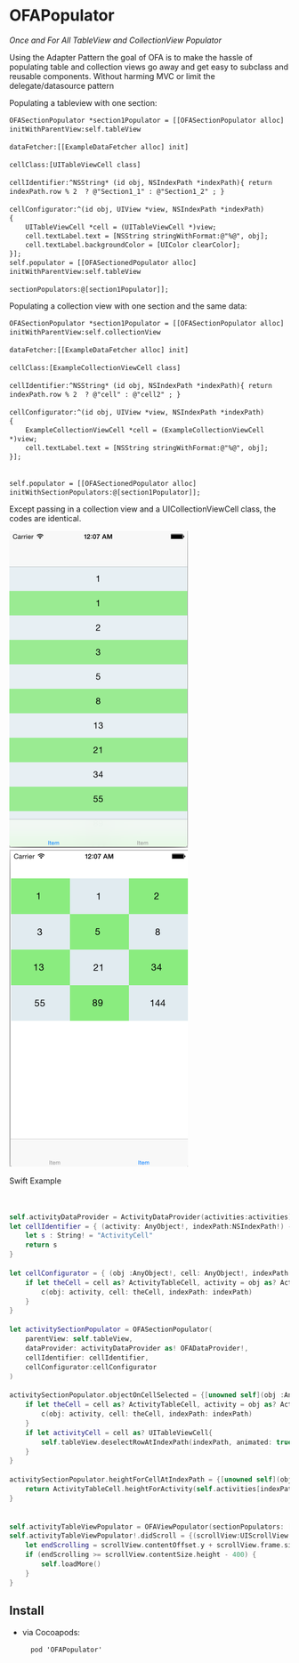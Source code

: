 OFAPopulator
============

*Once and For All TableView and CollectionView Populator*

Using the Adapter Pattern the goal of OFA is to make the hassle of populating table and collection views go away and get easy to subclass and reusable components. Without harming MVC or limit the delegate/datasource pattern

Populating a tableview with one section:

```objc
OFASectionPopulator *section1Populator = [[OFASectionPopulator alloc] initWithParentView:self.tableView
                                                                             dataFetcher:[[ExampleDataFetcher alloc] init]
                                                                               cellClass:[UITableViewCell class]
                                                                          cellIdentifier:^NSString* (id obj, NSIndexPath *indexPath){ return  indexPath.row % 2  ? @"Section1_1" : @"Section1_2" ; }
                                                                        cellConfigurator:^(id obj, UIView *view, NSIndexPath *indexPath)
{
    UITableViewCell *cell = (UITableViewCell *)view;
    cell.textLabel.text = [NSString stringWithFormat:@"%@", obj];
    cell.textLabel.backgroundColor = [UIColor clearColor];
}];
self.populator = [[OFASectionedPopulator alloc] initWithParentView:self.tableView
                                                 sectionPopulators:@[section1Populator]];

```

Populating a collection view with one section and the same data:

```objc
OFASectionPopulator *section1Populator = [[OFASectionPopulator alloc] initWithParentView:self.collectionView
                                                                             dataFetcher:[[ExampleDataFetcher alloc] init]
                                                                               cellClass:[ExampleCollectionViewCell class]
                                                                          cellIdentifier:^NSString* (id obj, NSIndexPath *indexPath){ return  indexPath.row % 2  ? @"cell" : @"cell2" ; }
                                                                        cellConfigurator:^(id obj, UIView *view, NSIndexPath *indexPath)
{
    ExampleCollectionViewCell *cell = (ExampleCollectionViewCell *)view;
    cell.textLabel.text = [NSString stringWithFormat:@"%@", obj];
}];


self.populator = [[OFASectionedPopulator alloc] initWithSectionPopulators:@[section1Populator]];
```

Except passing in a collection view and a UICollectionViewCell class, the codes are identical.

![tableview](https://github.com/vikingosegundo/ofapopulator/raw/master/tableview.png) ![collectionview](https://github.com/vikingosegundo/ofapopulator/raw/master/collectionview.png)


Swift Example

```Swift


self.activityDataProvider = ActivityDataProvider(activities:activities)
let cellIdentifier = { (activity: AnyObject!, indexPath:NSIndexPath!) -> String! in
    let s : String! = "ActivityCell"
    return s
}

let cellConfigurator = { (obj :AnyObject!, cell: AnyObject!, indexPath:NSIndexPath!) -> Void in
    if let theCell = cell as? ActivityTableCell, activity = obj as? Activity,c = self.activityCellConfigurator{
        c(obj: activity, cell: theCell, indexPath: indexPath)
    }
}

let activitySectionPopulator = OFASectionPopulator(
    parentView: self.tableView,
    dataProvider: activityDataProvider as! OFADataProvider!,
    cellIdentifier: cellIdentifier,
    cellConfigurator:cellConfigurator
)

activitySectionPopulator.objectOnCellSelected = {[unowned self](obj :AnyObject!, cell: UIView!, indexPath:NSIndexPath!) -> Void in
    if let theCell = cell as? ActivityTableCell, activity = obj as? Activity, c = self.activitySelectedOnCell{
        c(obj: activity, cell: theCell, indexPath: indexPath)
    }
    if let activityCell = cell as? UITableViewCell{
        self.tableView.deselectRowAtIndexPath(indexPath, animated: true)
    }
}

activitySectionPopulator.heightForCellAtIndexPath = {[unowned self](obj: AnyObject!, indexPath:NSIndexPath!) -> CGFloat in
    return ActivityTableCell.heightForActivity(self.activities[indexPath.row], width: self.tableView.frame.size.width)
}


self.activityTableViewPopulator = OFAViewPopulator(sectionPopulators: [activitySectionPopulator])
self.activityTableViewPopulator!.didScroll = {(scrollView:UIScrollView!) -> Void in
    let endScrolling = scrollView.contentOffset.y + scrollView.frame.size.height
    if (endScrolling >= scrollView.contentSize.height - 400) {
        self.loadMore()
    }
}


```


## Install

* via Cocoapods:

        pod 'OFAPopulator'
